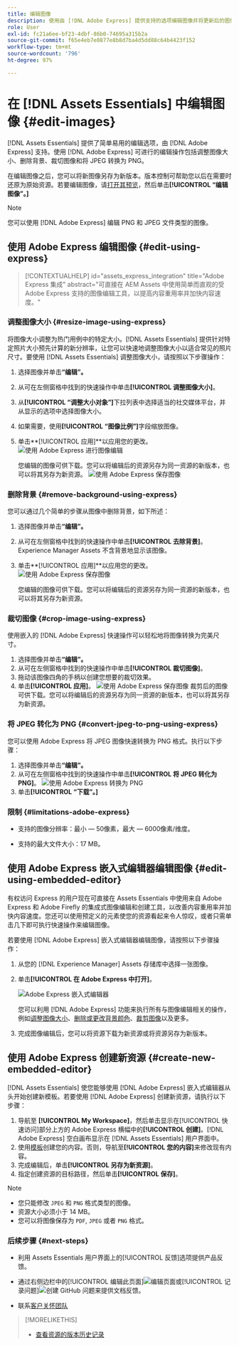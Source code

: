 ```yaml
---
title: 编辑图像
description: 使用由 [!DNL Adobe Express] 提供支持的选项编辑图像并将更新后的图像另存为版本。
role: User
exl-id: fc21a6ee-bf23-4dbf-86b0-74695a315b2a
source-git-commit: f65e4eb7e0877e8b8d7ba4d5dd88c64b4423f152
workflow-type: tm+mt
source-wordcount: '796'
ht-degree: 97%

---
```


# 在 [!DNL Assets Essentials] 中编辑图像 {#edit-images}

[!DNL Assets Essentials] 提供了简单易用的编辑选项，由 [!DNL Adobe Express] 支持。使用 [!DNL Adobe Express] 可进行的编辑操作包括调整图像大小、删除背景、裁切图像和将 JPEG 转换为 PNG。

在编辑图像之后，您可以将新图像另存为新版本。版本控制可帮助您以后在需要时还原为原始资源。若要编辑图像，请[打开其预览](/help/using/navigate-view.md#preview-assets)，然后单击&#x200B;**[!UICONTROL “编辑图像”。]**

>[!NOTE]
>
>您可以使用 [!DNL Adobe Express] 编辑 PNG 和 JPEG 文件类型的图像。

<!--The editing actions that are available are Spot healing, Crop and straighten, Resize image, and Adjust image.-->

## 使用 Adobe Express 编辑图像 {#edit-using-express}

>[!CONTEXTUALHELP]
>id="assets_express_integration"
>title="Adobe Express 集成"
>abstract="可直接在 AEM Assets 中使用简单而直观的受 Adobe Express 支持的图像编辑工具，以提高内容重用率并加快内容速度。"

### 调整图像大小 {#resize-image-using-express}

将图像大小调整为热门用例中的特定大小。[!DNL Assets Essentials] 提供针对特定照片大小预先计算的新分辨率，让您可以快速地调整图像大小以适合常见的照片尺寸。要使用 [!DNL Assets Essentials] 调整图像大小，请按照以下步骤操作：

1. 选择图像并单击&#x200B;**“编辑”。**
2. 从可在左侧窗格中找到的快速操作中单击&#x200B;**[!UICONTROL 调整图像大小]**。
3. 从&#x200B;**[!UICONTROL “调整大小对象”]**&#x200B;下拉列表中选择适当的社交媒体平台，并从显示的选项中选择图像大小。
4. 如果需要，使用&#x200B;**[!UICONTROL “图像比例”]**&#x200B;字段缩放图像。
5. 单击&#x200B;**[!UICONTROL 应用]**以应用您的更改。
   ![使用 Adobe Express 进行图像编辑](/help/using/assets/adobe-express-resize-image.png)

   您编辑的图像可供下载。您可以将编辑后的资源另存为同一资源的新版本，也可以将其另存为新资源。
   ![使用 Adobe Express 保存图像](/help/using/assets/adobe-express-resize-save.png)

### 删除背景 {#remove-background-using-express}

您可以通过几个简单的步骤从图像中删除背景，如下所述：

1. 选择图像并单击&#x200B;**“编辑”。**
2. 从可在左侧窗格中找到的快速操作中单击&#x200B;**[!UICONTROL 去除背景]**。Experience Manager Assets 不含背景地显示该图像。
3. 单击&#x200B;**[!UICONTROL 应用]**以应用您的更改。
   ![使用 Adobe Express 保存图像](/help/using/assets/adobe-express-remove-background.png)

   您编辑的图像可供下载。您可以将编辑后的资源另存为同一资源的新版本，也可以将其另存为新资源。

### 裁切图像 {#crop-image-using-express}

使用嵌入的 [!DNL Adobe Express] 快速操作可以轻松地将图像转换为完美尺寸。

1. 选择图像并单击&#x200B;**“编辑”。**
2. 从可在左侧窗格中找到的快速操作中单击&#x200B;**[!UICONTROL 裁切图像]**。
3. 拖动该图像四角的手柄以创建您想要的裁切效果。
4. 单击&#x200B;**[!UICONTROL 应用]**。
   ![使用 Adobe Express 保存图像](/help/using/assets/adobe-express-crop-image.png)
裁剪后的图像可供下载。您可以将编辑后的资源另存为同一资源的新版本，也可以将其另存为新资源。

### 将 JPEG 转化为 PNG {#convert-jpeg-to-png-using-express}

您可以使用 Adobe Express 将 JPEG 图像快速转换为 PNG 格式。执行以下步骤：

1. 选择图像并单击&#x200B;**“编辑”。**
2. 从可在左侧窗格中找到的快速操作中单击&#x200B;**[!UICONTROL 将 JPEG 转化为 PNG]**。
   ![使用 Adobe Express 转换为 PNG](/help/using/assets/adobe-express-convert-image.png)
3. 单击&#x200B;**[!UICONTROL “下载”。]**

### 限制 {#limitations-adobe-express}

* 支持的图像分辨率：最小 — 50像素，最大 — 6000像素/维度。

* 支持的最大文件大小：17 MB。

## 使用 Adobe Express 嵌入式编辑器编辑图像 {#edit-using-embedded-editor}

有权访问 Express 的用户现在可直接在 Assets Essentials 中使用来自 Adobe Express 和 Adobe Firefly 的集成式图像编辑和创建工具，以改善内容重用率并加快内容速度。您还可以使用预定义的元素使您的资源看起来令人惊叹，或者只需单击几下即可执行快速操作来编辑图像。

若要使用 [!DNL Adobe Express] 嵌入式编辑器编辑图像，请按照以下步骤操作：

1. 从您的 [!DNL Experience Manager] Assets 存储库中选择一张图像。
1. 单击&#x200B;**[!UICONTROL 在 Adobe Express 中打开]**。

   ![Adobe Express 嵌入式编辑器](assets/embedded-editor.png)

   您可以利用 [!DNL Adobe Express] 功能来执行所有与图像编辑相关的操作，例如[调整图像大小](https://helpx.adobe.com/cn/express/using/resize-image.html)、[删除或更改背景颜色](https://helpx.adobe.com/cn/express/using/remove-background.html)、[裁剪图像](https://helpx.adobe.com/cn/express/using/crop-image.html)以及更多。

1. 完成图像编辑后，您可以将资源下载为新资源或将资源另存为新版本。

## 使用 Adobe Express 创建新资源 {#create-new-embedded-editor}

[!DNL Assets Essentials] 使您能够使用 [!DNL Adobe Express] 嵌入式编辑器从头开始创建新模板。若要使用 [!DNL Adobe Express] 创建新资源，请执行以下步骤：

1. 导航至 **[!UICONTROL My Workspace]**，然后单击显示在[!UICONTROL 快速访问]部分上方的 Adobe Express 横幅中的&#x200B;**[!UICONTROL 创建]**。[!DNL Adobe Express] 空白画布显示在 [!DNL Assets Essentials] 用户界面中。
1. 使用[模板](https://helpx.adobe.com/cn/express/using/work-with-templates.html)创建您的内容。否则，导航至&#x200B;**[!UICONTROL 您的内容]**&#x200B;来修改现有内容。
1. 完成编辑后，单击&#x200B;**[!UICONTROL 另存为新资源]**。
1. 指定创建资源的目标路径，然后单击&#x200B;**[!UICONTROL 保存]**。

>[!NOTE]
>
>* 您只能修改 `JPEG` 和 `PNG` 格式类型的图像。
>* 资源大小必须小于 14 MB。
>* 您可以将图像保存为 `PDF`, `JPEG` 或者 `PNG` 格式。

<!--
## Edit images using [!DNL Adobe Photoshop Express] {#edit-using-photoshop-express}

<!--
After editing an image, you can save the new image as a new version. Versioning helps you to revert to the original asset later, if needed. To edit an image, [open its preview](/help/using/navigate-view.md#preview-assets) and click **[!UICONTROL Edit Image]** ![edit icon](assets/do-not-localize/edit-icon.png) from the rail on the right.

![Options to edit an image](assets/edit-image2.png)

*Figure: The options to edit images are powered by [!DNL Adobe Photoshop Express].*
-->
<!--
### Spot heal images {#spot-heal-images-using-photoshop-express}

If there are minor spots or small objects on an image, you can edit and remove the spots using the spot healing feature provided by Adobe Photoshop.

The brush samples the retouched area and makes the repaired pixels blend seamlessly into the rest of the image. Use a brush size that is only slightly larger than the spot you want to fix.

![Spot healing edit option](assets/edit-spot-healing.png)

<!-- 
TBD: See if we should give backlinks to PS docs for these concepts.
For more information about how Spot Healing works in Photoshop, see [retouching and repairing photos](https://helpx.adobe.com/photoshop/using/retouching-repairing-images.html). 
-->
<!--
### Crop and straighten images {#crop-straighten-images-using-photoshop-express}

Using the crop and straighten option that you can do basic cropping, rotate image, flip it horizontally or vertically, and crop it to dimensions suitable for popular social media websites.

To save your edits, click **[!UICONTROL Crop Image]**. After editing, you can save the new image as a version.

![Option to crop and straighten](assets/edit-crop-straighten.png)

Many default options let you crop your image to the best proportions that fit various social media profiles and posts.

### Resize image {#resize-image-using-photoshop-express}

You can view the common photo sizes in centimeters or inches to know the dimensions. By default, the resizing method retains the aspect ratio. To manually override the aspect ratio, click ![](assets/do-not-localize/lock-closed-icon.png).

Enter the dimensions and click **[!UICONTROL Resize Image]** to resize the image. Before you save the changes as a version, you can either undo all the changes done before saving by clicking [!UICONTROL Undo] or you can change the specific step in the editing process by clicking [!UICONTROL Revert].

![Options when resizing an image](assets/resize-image.png)

### Adjust image {#adjust-image-using-photoshop-express}

[!DNL Assets Essentials] lets you adjust the color, tone, contrast, and more, with just a few clicks. Click **[!UICONTROL Adjust image]** in the edit window. The following options are available in the right sidebar:

* **Popular**: [!UICONTROL High Contrast & Detail], [!UICONTROL Desaturated Contrast], [!UICONTROL Aged Photo], [!UICONTROL B&W Soft], and [!UICONTROL B&W Sepia Tone].
* **Color**: [!UICONTROL Natural], [!UICONTROL Bright], [!UICONTROL High Contrast], [!UICONTROL High Contrast & Detail], [!UICONTROL Vivid], and [!UICONTROL Matte].
* **Creative**: [!UICONTROL Desaturated Contrast], [!UICONTROL Cool Light], [!UICONTROL Turquoise & Red], [!UICONTROL Soft Mist], [!UICONTROL Vintage Instant], [!UICONTROL Warm Contrast], [!UICONTROL Flat & Green], [!UICONTROL Red Lift Matte], [!UICONTROL Warm Shadows], and [!UICONTROL Aged Photo].
* **B&W**: [!UICONTROL B&W Landscape], [!UICONTROL B&W High Contrast], [!UICONTROL B&W Punch], [!UICONTROL B&W Low Contrast], [!UICONTROL B&W Flat], [!UICONTROL B&W Soft], [!UICONTROL B&W Infrared], [!UICONTROL B&W Selenium Tone], [!UICONTROL B&W Sepia Tone], and [!UICONTROL B&W Split Tone].
* **Vignetting**: [!UICONTROL None], [!UICONTROL Light], [!UICONTROL Medium], and [!UICONTROL Heavy].

![Adjust image by editing](assets/adjust-image.png)

<!--
TBD: Insert a video of the available social media options.
-->

### 后续步骤 {#next-steps}

* 利用 Assets Essentials 用户界面上的[!UICONTROL 反馈]选项提供产品反馈。

* 通过右侧边栏中的[!UICONTROL 编辑此页面]![编辑页面](assets/do-not-localize/edit-page.png)或[!UICONTROL 记录问题]![创建 GitHub 问题](assets/do-not-localize/github-issue.png)来提供文档反馈。

* 联系[客户关怀团队](https://experienceleague.adobe.com/?support-solution=General#support)

>[!MORELIKETHIS]
>
>* [查看资源的版本历史记录](/help/using/navigate-view.md)
